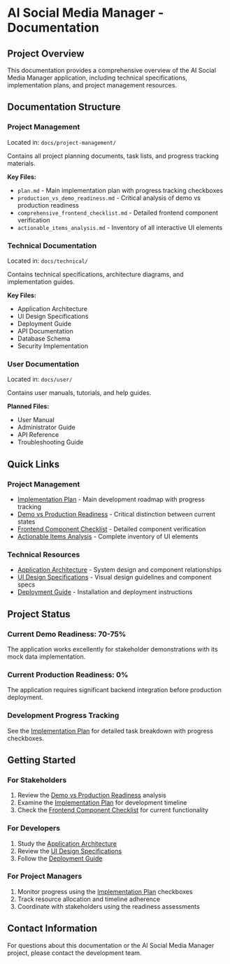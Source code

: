 # AI Social Media Manager - Documentation

## Project Overview

This documentation provides a comprehensive overview of the AI Social Media Manager application, including technical specifications, implementation plans, and project management resources.

## Documentation Structure

### Project Management
Located in: `docs/project-management/`

Contains all project planning documents, task lists, and progress tracking materials.

**Key Files:**
- `plan.md` - Main implementation plan with progress tracking checkboxes
- `production_vs_demo_readiness.md` - Critical analysis of demo vs production readiness
- `comprehensive_frontend_checklist.md` - Detailed frontend component verification
- `actionable_items_analysis.md` - Inventory of all interactive UI elements

### Technical Documentation
Located in: `docs/technical/`

Contains technical specifications, architecture diagrams, and implementation guides.

**Key Files:**
- Application Architecture
- UI Design Specifications
- Deployment Guide
- API Documentation
- Database Schema
- Security Implementation

### User Documentation
Located in: `docs/user/`

Contains user manuals, tutorials, and help guides.

**Planned Files:**
- User Manual
- Administrator Guide
- API Reference
- Troubleshooting Guide

## Quick Links

### Project Management
- [Implementation Plan](project-management/plan.md) - Main development roadmap with progress tracking
- [Demo vs Production Readiness](project-management/production_vs_demo_readiness.md) - Critical distinction between current states
- [Frontend Component Checklist](project-management/comprehensive_frontend_checklist.md) - Detailed component verification
- [Actionable Items Analysis](project-management/actionable_items_analysis.md) - Complete inventory of UI elements

### Technical Resources
- [Application Architecture](technical/AI%20Social%20Media%20Manager%20-%20Application%20Architecture.md) - System design and component relationships
- [UI Design Specifications](technical/AI%20Social%20Media%20Manager%20-%20UI%20Design%20Specifications.md) - Visual design guidelines and component specs
- [Deployment Guide](technical/DUPIC%20AI%20Social%20Media%20Manager%20-%20Deployment%20Guide.md) - Installation and deployment instructions

## Project Status

### Current Demo Readiness: **70-75%**
The application works excellently for stakeholder demonstrations with its mock data implementation.

### Current Production Readiness: **0%**
The application requires significant backend integration before production deployment.

### Development Progress Tracking
See the [Implementation Plan](project-management/plan.md) for detailed task breakdown with progress checkboxes.

## Getting Started

### For Stakeholders
1. Review the [Demo vs Production Readiness](project-management/production_vs_demo_readiness.md) analysis
2. Examine the [Implementation Plan](project-management/plan.md) for development timeline
3. Check the [Frontend Component Checklist](project-management/comprehensive_frontend_checklist.md) for current functionality

### For Developers
1. Study the [Application Architecture](technical/AI%20Social%20Media%20Manager%20-%20Application%20Architecture.md)
2. Review the [UI Design Specifications](technical/AI%20Social%20Media%20Manager%20-%20UI%20Design%20Specifications.md)
3. Follow the [Deployment Guide](technical/DUPIC%20AI%20Social%20Media%20Manager%20-%20Deployment%20Guide.md)

### For Project Managers
1. Monitor progress using the [Implementation Plan](project-management/plan.md) checkboxes
2. Track resource allocation and timeline adherence
3. Coordinate with stakeholders using the readiness assessments

## Contact Information

For questions about this documentation or the AI Social Media Manager project, please contact the development team.